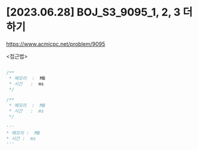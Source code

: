 #   [2023.06.28] BOJ_S3_9095_1, 2, 3 더하기
https://www.acmicpc.net/problem/9095

<접근법>

```
```




```java
/**
 * 메모리  :  MB
 * 시간   :  ms
 */
```



```js
/**
 * 메모리  :  MB
 * 시간   :  ms
 */
```




```python
'''
* 메모리 :  MB
* 시간 :  ms
'''
```
